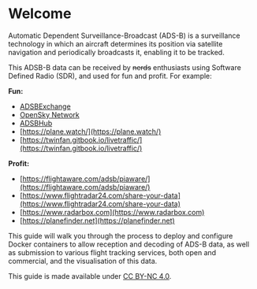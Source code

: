 # Welcome

Automatic Dependent Surveillance-Broadcast \(ADS-B\) is a surveillance technology in which an aircraft determines its position via satellite navigation and periodically broadcasts it, enabling it to be tracked.

This ADSB-B data can be received by ~~nerds~~ enthusiasts using Software Defined Radio \(SDR\), and used for fun and profit. For example:

**Fun:**

* [ADSBExchange](https://adsbexchange.com/)
* [OpenSky Network](https://opensky-network.org)
* [ADSBHub](https://www.adsbhub.org)
* [https://plane.watch/](https://plane.watch/)
* [https://twinfan.gitbook.io/livetraffic/](https://twinfan.gitbook.io/livetraffic/)

**Profit:**

* [https://flightaware.com/adsb/piaware/](https://flightaware.com/adsb/piaware/)
* [https://www.flightradar24.com/share-your-data](https://www.flightradar24.com/share-your-data)
* [https://www.radarbox.com](https://www.radarbox.com)
* [https://planefinder.net](https://planefinder.net)

This guide will walk you through the process to deploy and configure Docker containers to allow reception and decoding of ADS-B data, as well as submission to various flight tracking services, both open and commercial, and the visualisation of this data.

This guide is made available under [CC BY-NC 4.0](https://creativecommons.org/licenses/by-nc/4.0/).



